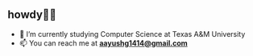 ## howdy✌🏽
- 🤔 I’m currently studying Computer Science at Texas A&M University
- 📫 You can reach me at **aayushg1414@gmail.com**
<!--
**aayush-g1414/aayush-g1414** is a ✨ _special_ ✨ repository because its `README.md` (this file) appears on your GitHub profile.

Here are some ideas to get you started:

- 🔭 I’m currently working on ...
- 🌱 I’m currently learning ...
- 👯 I’m looking to collaborate on ...
- 🤔 I’m looking for help with ...
- 💬 Ask me about ...
- 📫 How to reach me: ...
- 😄 Pronouns: ...
- ⚡ Fun fact: ...
-->
